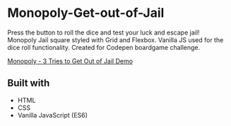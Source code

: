 # Monopoly-Get-out-of-Jail
Press the button to roll the dice and test your luck and escape jail! Monopoly Jail square styled with Grid and Flexbox. Vanilla JS used for the dice roll functionality. Created for Codepen boardgame challenge.

[Monopoly - 3 Tries to Get Out of Jail Demo](https://pursuitofleisure.github.io/Monopoly-Get-Out-of-Jail/ "Monopoly - 3 Tries to Get Out of Jail Demo")

## Built with
* HTML
* CSS
* Vanilla JavaScript (ES6)

